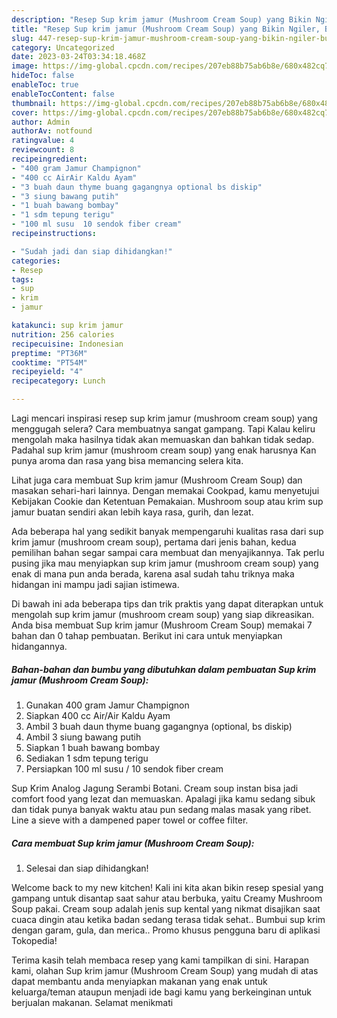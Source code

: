 ```yaml
---
description: "Resep Sup krim jamur (Mushroom Cream Soup) yang Bikin Ngiler, Buat Buka Puasa Enak Banget"
title: "Resep Sup krim jamur (Mushroom Cream Soup) yang Bikin Ngiler, Buat Buka Puasa Enak Banget"
slug: 447-resep-sup-krim-jamur-mushroom-cream-soup-yang-bikin-ngiler-buat-buka-puasa-enak-banget
category: Uncategorized
date: 2023-03-24T03:34:18.468Z
image: https://img-global.cpcdn.com/recipes/207eb88b75ab6b8e/680x482cq70/sup-krim-jamur-mushroom-cream-soup-foto-resep-utama.jpg
hideToc: false
enableToc: true
enableTocContent: false
thumbnail: https://img-global.cpcdn.com/recipes/207eb88b75ab6b8e/680x482cq70/sup-krim-jamur-mushroom-cream-soup-foto-resep-utama.jpg
cover: https://img-global.cpcdn.com/recipes/207eb88b75ab6b8e/680x482cq70/sup-krim-jamur-mushroom-cream-soup-foto-resep-utama.jpg
author: Admin
authorAv: notfound
ratingvalue: 4
reviewcount: 8
recipeingredient:
- "400 gram Jamur Champignon"
- "400 cc AirAir Kaldu Ayam"
- "3 buah daun thyme buang gagangnya optional bs diskip"
- "3 siung bawang putih"
- "1 buah bawang bombay"
- "1 sdm tepung terigu"
- "100 ml susu  10 sendok fiber cream"
recipeinstructions:

- "Sudah jadi dan siap dihidangkan!"
categories:
- Resep
tags:
- sup
- krim
- jamur

katakunci: sup krim jamur 
nutrition: 256 calories
recipecuisine: Indonesian
preptime: "PT36M"
cooktime: "PT54M"
recipeyield: "4"
recipecategory: Lunch

---
```



Lagi mencari inspirasi resep sup krim jamur (mushroom cream soup) yang menggugah selera? Cara membuatnya sangat gampang. Tapi Kalau keliru mengolah maka hasilnya tidak akan memuaskan dan bahkan tidak sedap. Padahal sup krim jamur (mushroom cream soup) yang enak harusnya Kan punya aroma dan rasa yang bisa memancing selera kita.


Lihat juga cara membuat Sup krim jamur (Mushroom Cream Soup) dan masakan sehari-hari lainnya. Dengan memakai Cookpad, kamu menyetujui Kebijakan Cookie dan Ketentuan Pemakaian. Mushroom soup atau krim sup jamur buatan sendiri akan lebih kaya rasa, gurih, dan lezat.

Ada beberapa hal yang sedikit banyak mempengaruhi kualitas rasa dari sup krim jamur (mushroom cream soup), pertama dari jenis bahan, kedua pemilihan bahan segar sampai cara membuat dan menyajikannya. Tak perlu pusing jika mau menyiapkan sup krim jamur (mushroom cream soup) yang enak di mana pun anda berada, karena asal sudah tahu triknya maka hidangan ini mampu jadi sajian istimewa.


Di bawah ini ada beberapa tips dan trik praktis yang dapat diterapkan untuk mengolah sup krim jamur (mushroom cream soup) yang siap dikreasikan. Anda bisa membuat Sup krim jamur (Mushroom Cream Soup) memakai 7 bahan dan 0 tahap pembuatan. Berikut ini cara untuk menyiapkan hidangannya.

<!--inarticleads1-->

##### Bahan-bahan dan bumbu yang dibutuhkan dalam pembuatan Sup krim jamur (Mushroom Cream Soup):

1. Gunakan 400 gram Jamur Champignon
1. Siapkan 400 cc Air/Air Kaldu Ayam
1. Ambil 3 buah daun thyme buang gagangnya (optional, bs diskip)
1. Ambil 3 siung bawang putih
1. Siapkan 1 buah bawang bombay
1. Sediakan 1 sdm tepung terigu
1. Persiapkan 100 ml susu / 10 sendok fiber cream


Sup Krim Analog Jagung Serambi Botani. Cream soup instan bisa jadi comfort food yang lezat dan memuaskan. Apalagi jika kamu sedang sibuk dan tidak punya banyak waktu atau pun sedang malas masak yang ribet. Line a sieve with a dampened paper towel or coffee filter. 

<!--inarticleads2-->

##### Cara membuat Sup krim jamur (Mushroom Cream Soup):


1. Selesai dan siap dihidangkan!

Welcome back to my new kitchen! Kali ini kita akan bikin resep spesial yang gampang untuk disantap saat sahur atau berbuka, yaitu Creamy Mushroom Soup pakai. Cream soup adalah jenis sup kental yang nikmat disajikan saat cuaca dingin atau ketika badan sedang terasa tidak sehat.. Bumbui sup krim dengan garam, gula, dan merica.. Promo khusus pengguna baru di aplikasi Tokopedia! 

Terima kasih telah membaca resep yang kami tampilkan di sini. Harapan kami, olahan Sup krim jamur (Mushroom Cream Soup) yang mudah di atas dapat membantu anda menyiapkan makanan yang enak untuk keluarga/teman ataupun menjadi ide bagi kamu yang berkeinginan untuk berjualan makanan. Selamat menikmati
